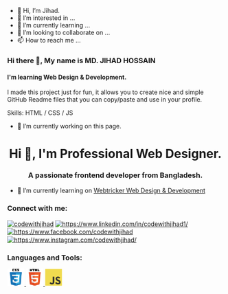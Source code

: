 - 👋 Hi, I’m Jihad.
- 👀 I’m interested in ...
- 🌱 I’m currently learning ...
- 💞️ I’m looking to collaborate on ...
- 📫 How to reach me ...

### Hi there 👋, My name is MD. JIHAD HOSSAIN
#### I'm learning Web Design & Development.

I made this project just for fun, it allows you to create nice and simple GitHub Readme files that you can copy/paste and use in your profile.

Skills: HTML / CSS / JS

- 🔭 I’m currently working on this page. 



<!---
jihad100/jihad100 is a ✨ special ✨ repository because its `README.md` (this file) appears on your GitHub profile.
You can click the Preview link to take a look at your changes.
--->

<h1 align="center">Hi 👋, I'm Professional Web Designer.</h1>
<h3 align="center">A passionate frontend developer from Bangladesh.</h3>

- 🔭 I’m currently learning on [Webtricker Web Design & Development](https://webtricker.com/)

<h3 align="left">Connect with me:</h3>
<p align="left">
<a href="https://twitter.com/codewithjihad" target="blank"><img align="center" src="https://raw.githubusercontent.com/rahuldkjain/github-profile-readme-generator/master/src/images/icons/Social/twitter.svg" alt="codewithjihad" height="30" width="40" /></a>  
<a href="https://www.linkedin.com/in/codewithjihad1/" target="blank"><img align="center" src="https://raw.githubusercontent.com/rahuldkjain/github-profile-readme-generator/master/src/images/icons/Social/linked-in-alt.svg" alt="https://www.linkedin.com/in/codewithjihad1/" height="30" width="40" /></a>
<a href="https://www.facebook.com/codewithjihad" target="blank"><img align="center" src="https://raw.githubusercontent.com/rahuldkjain/github-profile-readme-generator/master/src/images/icons/Social/facebook.svg" alt="https://www.facebook.com/codewithjihad" height="30" width="40" /></a>
<a href="https://www.instagram.com/codewithjihad" target="blank"><img align="center" src="https://raw.githubusercontent.com/rahuldkjain/github-profile-readme-generator/master/src/images/icons/Social/instagram.svg" alt="https://www.instagram.com/codewithjihad/" height="30" width="40" /></a>
</p>

<h3 align="left">Languages and Tools:</h3>
<p align="left"> <a href="https://www.w3schools.com/css/" target="_blank"> <img src="https://raw.githubusercontent.com/devicons/devicon/master/icons/css3/css3-original-wordmark.svg" alt="css3" width="40" height="40"/> </a> <a href="https://www.w3.org/html/" target="_blank"> <img src="https://raw.githubusercontent.com/devicons/devicon/master/icons/html5/html5-original-wordmark.svg" alt="html5" width="40" height="40"/> </a> <a href="https://developer.mozilla.org/en-US/docs/Web/JavaScript" target="_blank"> <img src="https://raw.githubusercontent.com/devicons/devicon/master/icons/javascript/javascript-original.svg" alt="javascript" width="40" height="40"/> </a> </p>
